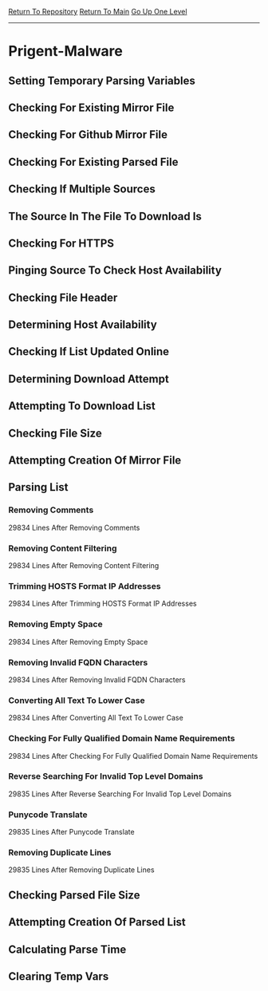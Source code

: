 [Return To Repository](https://github.com/deathbybandaid/piholeparser/)
[Return To Main](https://github.com/deathbybandaid/piholeparser/blob/master/RecentRunLogs/Mainlog.md)
[Go Up One Level](https://github.com/deathbybandaid/piholeparser/blob/master/RecentRunLogs/TopLevelScripts/30-Processing-External-Blacklists.md)
____________________________________
# Prigent-Malware
## Setting Temporary Parsing Variables
## Checking For Existing Mirror File
## Checking For Github Mirror File
## Checking For Existing Parsed File
## Checking If Multiple Sources
## The Source In The File To Download Is
## Checking For HTTPS
## Pinging Source To Check Host Availability
## Checking File Header
## Determining Host Availability
## Checking If List Updated Online
## Determining Download Attempt
## Attempting To Download List
## Checking File Size
## Attempting Creation Of Mirror File
## Parsing List
### Removing Comments
29834 Lines After Removing Comments
### Removing Content Filtering
29834 Lines After Removing Content Filtering
### Trimming HOSTS Format IP Addresses
29834 Lines After Trimming HOSTS Format IP Addresses
### Removing Empty Space
29834 Lines After Removing Empty Space
### Removing Invalid FQDN Characters
29834 Lines After Removing Invalid FQDN Characters
### Converting All Text To Lower Case
29834 Lines After Converting All Text To Lower Case
### Checking For Fully Qualified Domain Name Requirements
29834 Lines After Checking For Fully Qualified Domain Name Requirements
### Reverse Searching For Invalid Top Level Domains
29835 Lines After Reverse Searching For Invalid Top Level Domains
### Punycode Translate
29835 Lines After Punycode Translate
### Removing Duplicate Lines
29835 Lines After Removing Duplicate Lines
## Checking Parsed File Size
## Attempting Creation Of Parsed List
## Calculating Parse Time
## Clearing Temp Vars

